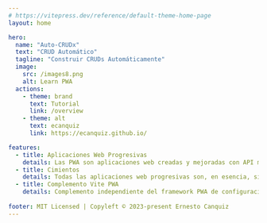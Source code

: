 ```yaml
---
# https://vitepress.dev/reference/default-theme-home-page
layout: home

hero:
  name: "Auto-CRUDx"
  text: "CRUD Automático"
  tagline: "Construir CRUDs Automáticamente"
  image:
    src: /images8.png
    alt: Learn PWA
  actions:
    - theme: brand
      text: Tutorial
      link: /overview
    - theme: alt
      text: ecanquiz
      link: https://ecanquiz.github.io/

features:
  - title: Aplicaciones Web Progresivas
    details: Las PWA son aplicaciones web creadas y mejoradas con API modernas para ofrecer capacidades, confiabilidad e instalación mejoradas y, al mismo tiempo, llegar a cualquier persona, en cualquier lugar y en cualquier dispositivo, todo con una única base de código.
  - title: Cimientos
    details: Todas las aplicaciones web progresivas son, en esencia, sitios web modernos, por lo que es importante que su sitio web tenga una base sólida en diseño responsivo, dispositivos móviles y todo lo primero, diseño intrínseco y rendimiento web.
  - title: Complemento Vite PWA
    details: Complemento independiente del framework PWA de configuración cero para Vite. El complemento de Vite funciona en diferentes frameworks SPA. Integraciones de PWA para Vite y el ecosistema.
    
footer: MIT Licensed | Copyleft © 2023-present Ernesto Canquiz
---
```


 
 




